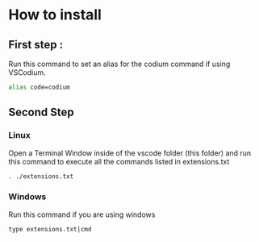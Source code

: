 # How to install

## First step :

Run this command to set an alias for the codium command if using VSCodium.

```bash
alias code=codium
```

## Second Step

### Linux

Open a Terminal Window inside of the vscode folder (this folder) and run this command to execute all the commands listed in extensions.txt

```bash
. ./extensions.txt
```

### Windows

Run this command if you are using windows

```shell
type extensions.txt|cmd
```
